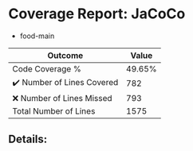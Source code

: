 
# Coverage Report: JaCoCo

* food-main
      
      
| Outcome                 | Value                                                               |
|-------------------------|---------------------------------------------------------------------|
| Code Coverage %         | 49.65%               |
| :heavy_check_mark: Number of Lines Covered | 782    |
| :x: Number of Lines Missed  | 793     |
| Total Number of Lines   | 1575     |


## Details:

    
